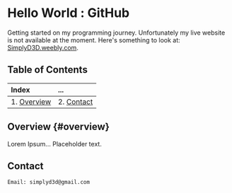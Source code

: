 # Hello World : GitHub

Getting started on my programming journey. Unfortunately my live website is not available at the moment. Here's something to look at: [SimplyD3D.weebly.com](https://SimplyD3D.weebly.com).

## Table of Contents
| Index| ... |
|:---|:---|
|1. [Overview](#overview) | 2. [Contact](#contact)|


## Overview {#overview}

Lorem Ipsum... Placeholder text.


## Contact
    Email: simplyd3d@gmail.com
